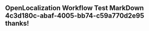 <properties
ms.topic="hero-topic"
ms.test1="hero-topic"
ms.test2="test"/>

## OpenLocalization Workflow Test MarkDown 4c3d180c-abaf-4005-bb74-c59a770d2e95 thanks!
